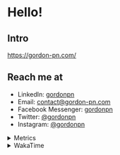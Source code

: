 # Hello!

## Intro

<https://gordon-pn.com/>

## Reach me at

- LinkedIn: [gordonpn](https://www.linkedin.com/in/gordonpn/)
- Email: [contact@gordon-pn.com](mailto:contact@gordon-pn.com)
- Facebook Messenger: [gordonpn](https://www.messenger.com/t/Gordonpn)
- Twitter: [@gordonpn](https://twitter.com/Gordonpn)
- Instagram: [@gordonpn](https://www.instagram.com/gordonpn/)

<details>
  <summary>Metrics</summary>

  <img align="center" src="https://github.com/gordonpn/gordonpn/blob/master/github-metrics.svg" alt="GitHub Metrics">

</details>

<details>
  <summary>WakaTime</summary>

  <!--START_SECTION:waka-->
📊 **This Week I Spent My Time On** 

```text
💬 Programming Languages: 
Other                    17 hrs 49 mins      ████████████████████████░   94.58 % 
Java                     54 mins             █░░░░░░░░░░░░░░░░░░░░░░░░   04.85 % 
Smithy                   4 mins              ░░░░░░░░░░░░░░░░░░░░░░░░░   00.37 % 
IDEA_MODULE              1 min               ░░░░░░░░░░░░░░░░░░░░░░░░░   00.11 % 
Markdown                 0 secs              ░░░░░░░░░░░░░░░░░░░░░░░░░   00.03 % 

🔥 Editors: 
Chrome                   10 hrs 17 mins      ██████████████░░░░░░░░░░░   54.60 % 
Slack                    3 hrs 6 mins        ████░░░░░░░░░░░░░░░░░░░░░   16.52 % 
Firefox                  1 hr 22 mins        ██░░░░░░░░░░░░░░░░░░░░░░░   07.26 % 
Messages                 1 hr 3 mins         █░░░░░░░░░░░░░░░░░░░░░░░░   05.64 % 
IntelliJ IDEA            1 hr 1 min          █░░░░░░░░░░░░░░░░░░░░░░░░   05.41 % 
```


 Last Updated on 20/10/2025 16:29:50 UTC
<!--END_SECTION:waka-->
</details>
